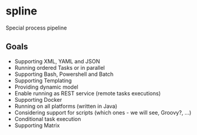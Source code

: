 # spline
Special process pipeline

## Goals

 - Supporting XML, YAML and JSON
 - Running ordered Tasks or in parallel
 - Supporting Bash, Powershell and Batch
 - Supporting Templating
 - Providing dynamic model
 - Enable running as REST service (remote tasks executions)
 - Supporting Docker
 - Running on all platforms (written in Java)
 - Considering support for scripts (which ones - we will see, Groovy?, ...)
 - Conditional task execution
 - Supporting Matrix
